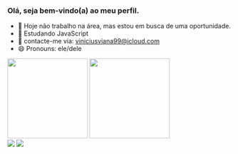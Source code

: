 ### Olá, seja bem-vindo(a) ao meu perfil.


- 🔭 Hoje não trabalho na área, mas estou em busca de uma oportunidade.
- 🌱 Estudando JavaScript
- 💬 contacte-me via: viniciusviana99@icloud.com
- 😄 Pronouns: ele/dele

<div>
 <img height="180cm" src="https://github-readme-stats.vercel.app/api?username=viniciusalmeida42&show_icons=true&theme=dark&include_all_commits=true&count_private=true"/>
 <img height="180cm" src="https://github-readme-stats.vercel.app/api/top-langs/?username=viniciusalmeida42&layout=compact&langs_count=16&theme=dark"/>
 </div>
 
 <div>
 <img src="https://cdn.jsdelivr.net/gh/devicons/devicon/icons/css3/css3-original-wordmark.svg" />
 <img src="https://cdn.jsdelivr.net/gh/devicons/devicon/icons/html5/html5-original-wordmark.svg" />
 </div>
 
 <div>
 <a href="mailto:viniciusviana99@icloud.com><img src"https://img.shields.io/badge/Gmail-D14836?style=for-the-badge&logo=gmail&logoColor=white" target="_blank"></a>
 <a href="https://www.linkedin.com/in/vinicius-almeida-523702268/" target="_blank"><img src="https://img.shields.io/badge/LinkedIn-0077B5?style=for-the-badge&logo=linkedin&logoColor=white" target="_blank></a>
 </div>
